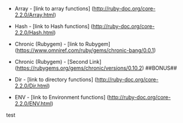 *  Array - [link to array functions] (http://ruby-doc.org/core-2.2.0/Array.html)
*  Hash - [link to Hash functions] (http://ruby-doc.org/core-2.2.0/Hash.html)
*  Chronic (Rubygem) - [link to Rubygem] (https://www.omniref.com/ruby/gems/chronic-bang/0.0.1)
*  Chronic (Rubygem) - [Second Link] (https://rubygems.org/gems/chronic/versions/0.10.2)
##BONUS##

* Dir - [link to directory functions] (http://ruby-doc.org/core-2.2.0/Dir.html)
* ENV - [link to Environment functions] (http://ruby-doc.org/core-2.2.0/ENV.html)

test
